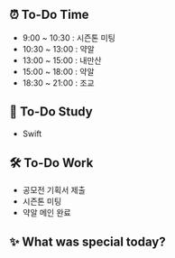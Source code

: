 ## ⏰  To-Do Time
- 9:00 ~ 10:30 : 시즌톤 미팅
- 10:30 ~ 13:00 : 약알 
- 13:00 ~ 15:00 : 내만산
- 15:00 ~ 18:00 : 약알 
- 18:30 ~ 21:00 : 조교

## 📖 To-Do Study
- Swift

## 🛠️ To-Do Work
- 공모전 기획서 제출
- 시즌톤 미팅
- 약알 메인 완료


## ✨ What was special today?